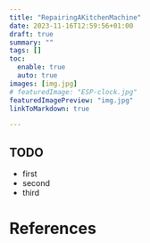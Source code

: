 ```yaml
---
title: "RepairingAKitchenMachine"
date: 2023-11-16T12:59:56+01:00
draft: true
summary: ""
tags: []
toc:
  enable: true
  auto: true
images: [img.jpg]
# featuredImage: "ESP-clock.jpg"
featuredImagePreview: "img.jpg"
linkToMarkdown: true

---
```


## TODO

- first
- second
- third

# References